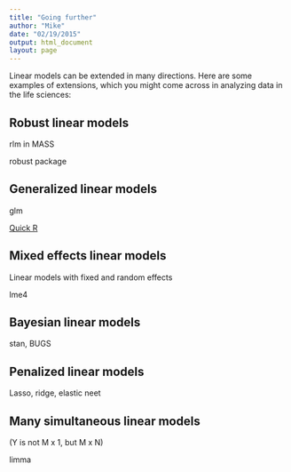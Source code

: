 ```yaml
---
title: "Going further"
author: "Mike"
date: "02/19/2015"
output: html_document
layout: page
---
```


Linear models can be extended in many directions. Here are some examples of extensions, which you might come across in analyzing data in the life sciences:

## Robust linear models

rlm in MASS

robust package

## Generalized linear models

glm

[Quick R](http://www.statmethods.net/advstats/glm.html)

## Mixed effects linear models

Linear models with fixed and random effects

lme4

## Bayesian linear models

stan, BUGS

## Penalized linear models

Lasso, ridge, elastic neet

## Many simultaneous linear models

(Y is not M x 1, but M x N)

limma
